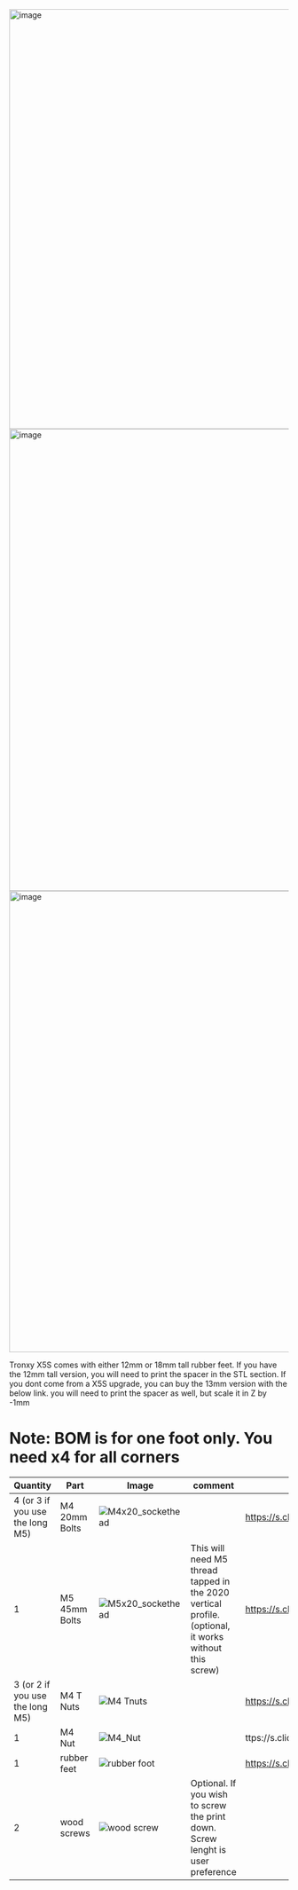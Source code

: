 <img width="757" alt="image" src="https://user-images.githubusercontent.com/37383368/210469454-aea53f71-8d0a-4b35-b441-75d6b39121b3.png">
<img width="833" alt="image" src="https://user-images.githubusercontent.com/37383368/210469654-d912b857-065a-4d5a-98e7-5217f7053ca1.png">
<img width="832" alt="image" src="https://user-images.githubusercontent.com/37383368/210469497-e4964755-01cb-42e3-b75e-8447abc16758.png">

Tronxy X5S comes with either 12mm or 18mm tall rubber feet. If you have the 12mm tall version, you will need to print the spacer in the STL section.
If you dont come from a X5S upgrade, you can buy the 13mm version with the below link. you will need to print the spacer as well, but scale it in Z by -1mm


# Note: BOM is for one foot only. You need x4 for all corners
| Quantity | Part                         | Image             | comment  | Links  |
| ------ | ----                           | -------              | -----  | -----	|
| 4 (or 3 if you use the long M5)       | M4 20mm Bolts       |![M4x20_sockethead](https://user-images.githubusercontent.com/37383368/150450850-96362b88-7eb0-4e35-8b51-9346630b014a.png)  |  |  https://s.click.aliexpress.com/e/_9RMap3 |
| 1       | M5 45mm Bolts       | ![M5x20_sockethead](https://user-images.githubusercontent.com/37383368/150450913-1d6a7c46-1dce-4645-be65-3cf1133bb746.png) | This will need M5 thread tapped in the 2020 vertical profile. (optional, it works without this screw)  |  https://s.click.aliexpress.com/e/_9RMap3 |
| 3 (or 2 if you use the long M5)       | M4 T Nuts         | ![M4 Tnuts](https://user-images.githubusercontent.com/37383368/137783436-4e1c6bae-e78c-47b5-b697-86cc7f41cef6.PNG) | | https://s.click.aliexpress.com/e/_AsGUWF |
| 1       | M4 Nut         |![M4_Nut](https://user-images.githubusercontent.com/37383368/150451383-3c5af331-50a8-4867-9555-faf2df61c88e.png)  | | ttps://s.click.aliexpress.com/e/_AFJSUp |
| 1       | rubber feet   | ![rubber foot](https://user-images.githubusercontent.com/37383368/150452220-a8de57e0-3f8c-42b2-a62d-61fac24ed3d8.PNG)   | | https://s.click.aliexpress.com/e/_99Up8y |
| 2       | wood screws        | ![wood screw](https://user-images.githubusercontent.com/37383368/150553866-186df15f-05e4-43c2-85c6-96cfa048c8f5.PNG) | Optional. If you wish to screw the print down. Screw lenght is user preference |  |
